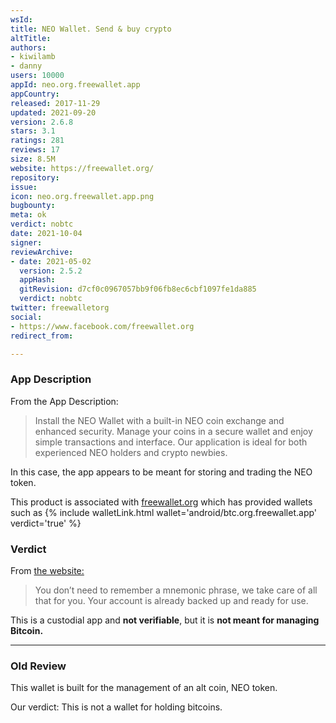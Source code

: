 ```yaml
---
wsId: 
title: NEO Wallet. Send & buy crypto
altTitle: 
authors:
- kiwilamb
- danny
users: 10000
appId: neo.org.freewallet.app
appCountry: 
released: 2017-11-29
updated: 2021-09-20
version: 2.6.8
stars: 3.1
ratings: 281
reviews: 17
size: 8.5M
website: https://freewallet.org/
repository: 
issue: 
icon: neo.org.freewallet.app.png
bugbounty: 
meta: ok
verdict: nobtc
date: 2021-10-04
signer: 
reviewArchive:
- date: 2021-05-02
  version: 2.5.2
  appHash: 
  gitRevision: d7cf0c0967057bb9f06fb8ec6cbf1097fe1da885
  verdict: nobtc
twitter: freewalletorg
social:
- https://www.facebook.com/freewallet.org
redirect_from: 

---
```


### App Description
From the App Description:

> Install the NEO Wallet with a built-in NEO coin exchange and enhanced security. Manage your coins in a secure wallet and enjoy simple transactions and interface. Our application is ideal for both experienced NEO holders and crypto newbies.

In this case, the app appears to be meant for storing and trading the NEO token. 

This product is associated with [freewallet.org](https://freewallet.org) which has provided wallets such as {% include walletLink.html wallet='android/btc.org.freewallet.app' verdict='true' %}

### Verdict
From [the website:](https://freewallet.org/neo-wallet)

> You don’t need to remember a mnemonic phrase, we take care of all that for you. Your account is already backed up and ready for use.

This is a custodial app and **not verifiable**, but it is __not meant for managing Bitcoin.__

---
### Old Review

This wallet is built for the management of an alt coin, NEO token.

Our verdict: This is not a wallet for holding bitcoins.

